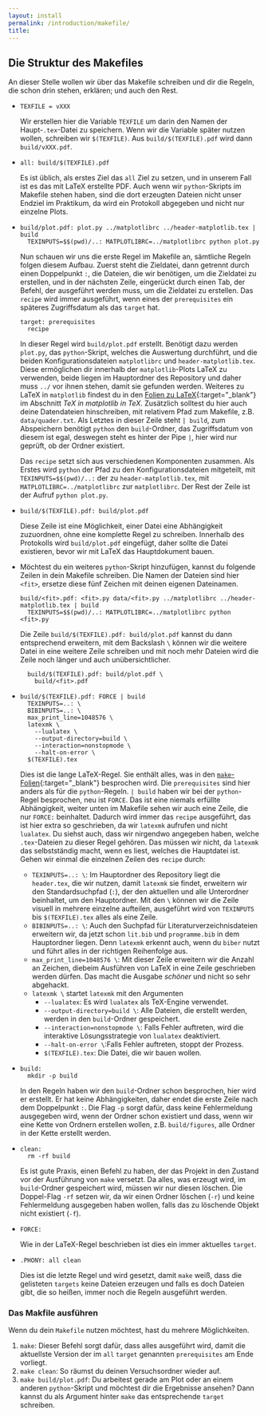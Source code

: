 ```yaml
---
layout: install
permalink: /introduction/makefile/
title:
---
```


## Die Struktur des Makefiles

An dieser Stelle wollen wir über das Makefile schreiben und dir die Regeln,
die schon drin stehen, erklären;
und auch den Rest.

- ```make
  TEXFILE = vXXX
  ```
  Wir erstellen hier die Variable `TEXFILE` um darin den Namen der
  Haupt-`.tex`-Datei zu speichern.
  Wenn wir die Variable später nutzen wollen, schreiben wir `$(TEXFILE)`.
  Aus `build/$(TEXFILE).pdf` wird dann `build/vXXX.pdf`.
- ```make
  all: build/$(TEXFILE).pdf
  ```
  Es ist üblich, als erstes Ziel das `all` Ziel zu setzen,
  und in unserem Fall ist es das mit LaTeX erstellte PDF.
  Auch wenn wir `python`-Skripts im Makefile stehen haben,
  sind die dort erzeugten Dateien nicht unser Endziel im Praktikum,
  da wird ein Protokoll abgegeben und nicht nur einzelne Plots.
- ```make
  build/plot.pdf: plot.py ../matplotlibrc ../header-matplotlib.tex | build
    TEXINPUTS=$$(pwd)/..: MATPLOTLIBRC=../matplotlibrc python plot.py
  ```
  Nun schauen wir uns die erste Regel im Makefile an,
  sämtliche Regeln folgen diesem Aufbau.
  Zuerst steht die Zieldatei, dann getrennt durch einen Doppelpunkt `:`,
  die Dateien, die wir benötigen, um die Zieldatei zu erstellen,
  und in der nächsten Zeile, eingerückt durch einen Tab,
  der Befehl, der ausgeführt werden muss, um die Zieldatei zu erstellen.
  Das `recipe` wird immer ausgeführt, wenn eines der `prerequisites`
  ein späteres Zugriffsdatum als das `target` hat.
  ```make
  target: prerequisites
    recipe
  ```
  In dieser Regel wird `build/plot.pdf` erstellt.
  Benötigt dazu werden `plot.py`, das `python`-Skript, welches die Auswertung durchführt,
  und die beiden Konfigurationsdateien `matplotlibrc` und `header-matplotlib.tex`.
  Diese ermöglichen dir innerhalb der `matplotlib`-Plots LaTeX zu verwenden,
  beide liegen im Hauptordner des Repository und daher muss `../` vor ihnen stehen,
  damit sie gefunden werden.
  Weiteres zu LaTeX in `matplotlib` findest du in den
  [Folien zu LaTeX](https://toolbox.pep-dortmund.org/files/archive/current/latex.pdf){:target="_blank"}
  im Abschnitt _TeX in matplotlib in TeX_.
  Zusätzlich solltest du hier auch deine Datendateien hinschreiben,
  mit relativem Pfad zum Makefile, z.B. `data/quader.txt`.
  Als Letztes in dieser Zeile steht `| build`, zum Abspeichern
  benötigt `python` den `build`-Ordner, das Zugriffsdatum von diesem ist egal,
  deswegen steht es hinter der Pipe `|`, hier wird nur geprüft, ob der Ordner existiert.

  Das `recipe` setzt sich aus verschiedenen Komponenten zusammen.
  Als Erstes wird `python` der Pfad zu den Konfigurationsdateien mitgeteilt,
  mit `TEXINPUTS=$$(pwd)/..:` der zu `header-matplotlib.tex`,
  mit `MATPLOTLIBRC=../matplotlibrc` zur `matplotlibrc`.
  Der Rest der Zeile ist der Aufruf `python plot.py`.
- ```make
  build/$(TEXFILE).pdf: build/plot.pdf
  ```
  Diese Zeile ist eine Möglichkeit,
  einer Datei eine Abhängigkeit zuzuordnen,
  ohne eine komplette Regel zu schreiben.
  Innerhalb des Protokolls wird `build/plot.pdf` eingefügt,
  daher sollte die Datei existieren, bevor wir mit LaTeX
  das Hauptdokument bauen.
- Möchtest du ein weiteres `python`-Skript hinzufügen,
  kannst du folgende Zeilen in dein Makefile schreiben.
  Die Namen der Dateien sind hier `<fit>`,
  ersetze diese fünf Zeichen mit deinen eigenen Dateinamen.
  ```make
  build/<fit>.pdf: <fit>.py data/<fit>.py ../matplotlibrc ../header-matplotlib.tex | build
    TEXINPUTS=$$(pwd)/..: MATPLOTLIBRC=../matplotlibrc python <fit>.py
  ```
  Die Zeile `build/$(TEXFILE).pdf: build/plot.pdf`
  kannst du dann entsprechend erweitern,
  mit dem Backslash `\` können wir die weitere Datei
  in eine weitere Zeile schreiben
  und mit noch mehr Dateien wird die Zeile noch länger
  und auch unübersichtlicher.
  ```make
    build/$(TEXFILE).pdf: build/plot.pdf \
      build/<fit>.pdf
  ```
- ```make
  build/$(TEXFILE).pdf: FORCE | build
    TEXINPUTS=..: \
    BIBINPUTS=..: \
    max_print_line=1048576 \
    latexmk \
      --lualatex \
      --output-directory=build \
      --interaction=nonstopmode \
      --halt-on-error \
    $(TEXFILE).tex
  ```
  Dies ist die lange LaTeX-Regel.
  Sie enthält alles, was in den
  [`make`-Folien](https://toolbox.pep-dortmund.org/files/archive/current/make.pdf){:target="_blank"}
  besprochen wird.
  Die `prerequisites` sind hier anders als für die `python`-Regeln.
  `| build` haben wir bei der `python`-Regel besprochen,
  neu ist `FORCE`.
  Das ist eine niemals erfüllte Abhängigkeit,
  weiter unten im Makefile sehen wir auch eine Zeile,
  die nur `FORCE:` beinhaltet.
  Dadurch wird immer das `recipe` ausgeführt,
  das ist hier extra so geschrieben,
  da wir `latexmk` aufrufen und nicht `lualatex`.
  Du siehst auch, dass wir nirgendwo angegeben haben,
  welche `.tex`-Dateien zu dieser Regel gehören.
  Das müssen wir nicht, da `latexmk` das selbstständig macht,
  wenn es liest, welches die Hauptdatei ist.
  Gehen wir einmal die einzelnen Zeilen des `recipe` durch:
  - `TEXINPUTS=..: \`:
    Im Hauptordner des Repository liegt die `header.tex`,
    die wir nutzen, damit `latexmk` sie findet,
    erweitern wir den Standardsuchpfad (`:`),
    der den aktuellen und alle Unterordner beinhaltet,
    um den Hauptordner.
    Mit den `\` können wir die Zeile visuell in mehrere
    einzelne aufteilen, ausgeführt wird von `TEXINPUTS` bis
    `$(TEXFILE).tex` alles als eine Zeile.
  - `BIBINPUTS=..: \`:
    Auch den Suchpfad für Literaturverzeichnisdateien
    erweitern wir, da jetzt schon `lit.bib` und `programme.bib`
    in dem Hauptordner liegen.
    Denn `latexmk` erkennt auch, wenn du `biber` nutzt und
    führt alles in der richtigen Reihenfolge aus.
  - `max_print_line=1048576 \`:
    Mit dieser Zeile erweitern wir die Anzahl an Zeichen,
    diebeim Ausführen von LaTeX in eine Zeile geschrieben
    werden dürfen.
    Das macht die Ausgabe _schöner_ und nicht so sehr abgehackt.
  - `latexmk \` startet `latexmk` mit den Argumenten
    - `--lualatex`: Es wird `lualatex` als TeX-Engine verwendet.
    - `--output-directory=build \`:
      Alle Dateien, die erstellt werden,
      werden in den `build`-Ordner gespeichert.
    - `--interaction=nonstopmode \`: Falls Fehler auftreten,
      wird die interaktive Lösungsstrategie von `lualatex`
      deaktiviert.
    - `--halt-on-error \`:Falls Fehler auftreten,
      stoppt der Prozess.
    - `$(TEXFILE).tex`: Die Datei, die wir bauen wollen.
- ```make
  build:
    mkdir -p build
  ```
  In den Regeln haben wir den `build`-Ordner schon besprochen,
  hier wird er erstellt.
  Er hat keine Abhängigkeiten,
  daher endet die erste Zeile nach dem Doppelpunkt `:`.
  Die Flag `-p` sorgt dafür, dass keine Fehlermeldung
  ausgegeben wird, wenn der Ordner schon existiert
  und dass, wenn wir eine Kette von Ordnern erstellen wollen,
  z.B. `build/figures`, alle Ordner in der Kette erstellt werden.
- ```make
  clean:
    rm -rf build
  ```
  Es ist gute Praxis, einen Befehl zu haben, der das Projekt
  in den Zustand vor der Ausführung von `make` versetzt.
  Da alles, was erzeugt wird, im `build`-Ordner gespeichert wird,
  müssen wir nur diesen löschen.
  Die Doppel-Flag `-rf` setzen wir,
  da wir einen Ordner löschen (`-r`)
  und keine Fehlermeldung ausgegeben haben wollen,
  falls das zu löschende Objekt nicht existiert (`-f`).
- ```make
  FORCE:
  ```
  Wie in der LaTeX-Regel beschrieben ist dies ein
  immer aktuelles `target`.
- ```make
  .PHONY: all clean
  ```
  Dies ist die letzte Regel und wird gesetzt,
  damit `make` weiß, dass die gelisteten `targets`
  keine Dateien erzeugen und falls es doch Dateien gibt,
  die so heißen, immer noch die Regeln ausgeführt werden.

### Das Makfile ausführen

Wenn du dein `Makefile` nutzen möchtest, hast du mehrere Möglichkeiten.
1. `make`: Dieser Befehl sorgt dafür, dass alles ausgeführt wird,
  damit die aktuellste Version der im `all` `target` genannten `prerequisites`
  am Ende vorliegt.
2. `make clean`: So räumst du deinen Versuchsordner wieder auf.
3. `make build/plot.pdf`: Du arbeitest gerade am Plot oder an einem anderen
  `python`-Skript und möchtest dir die Ergebnisse ansehen?
  Dann kannst du als Argument hinter `make` das entsprechende `target` schreiben.
